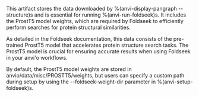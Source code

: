 This artifact stores the data downloaded by %(anvi-display-pangraph --structure)s and is essential for running %(anvi-run-foldseek)s. It includes the ProstT5 model weights, which are required by Foldseek to efficiently perform searches for protein structural similarities.

As detailed in the Foldseek documentation, this data consists of the pre-trained ProstT5 model that accelerates protein structure search tasks. The ProstT5 model is crucial for ensuring accurate results when using Foldseek in your anvi'o workflows.

By default, the ProstT5 model weights are stored in anvio/data/misc/PROSTT5/weights, but users can specify a custom path during setup by using the --foldseek-weight-dir parameter in %(anvi-setup-foldseek)s.